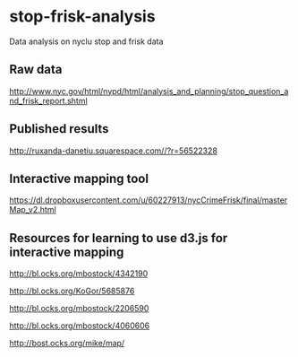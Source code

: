 stop-frisk-analysis
===================

Data analysis on nyclu stop and frisk data




Raw data
--------------
http://www.nyc.gov/html/nypd/html/analysis_and_planning/stop_question_and_frisk_report.shtml

Published results
------------------------
http://ruxanda-danetiu.squarespace.com//?r=56522328

Interactive mapping tool
---------------------------------
https://dl.dropboxusercontent.com/u/60227913/nycCrimeFrisk/final/masterMap_v2.html

Resources for learning to use d3.js for interactive mapping
------------------------------------------------------------------------------

http://bl.ocks.org/mbostock/4342190

http://bl.ocks.org/KoGor/5685876

http://bl.ocks.org/mbostock/2206590

http://bl.ocks.org/mbostock/4060606

http://bost.ocks.org/mike/map/
